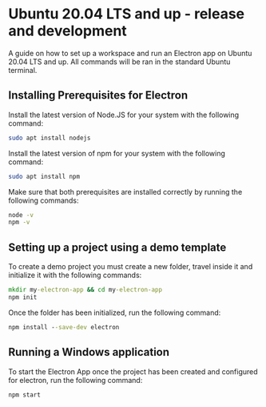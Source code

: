 # Ubuntu 20.04 LTS and up - release and development

A guide on how to set up a workspace and run an Electron app on Ubuntu 20.04 LTS and up. All commands will be ran in the
standard Ubuntu terminal.

## Installing Prerequisites for Electron

Install the latest version of Node.JS for your system with the following command:

```bash
sudo apt install nodejs
```

Install the latest version of npm for your system with the following command:

```bash
sudo apt install npm
```

Make sure that both prerequisites are installed correctly by running the following commands:

```bash
node -v
npm -v
```

## Setting up a project using a demo template

To create a demo project you must create a new folder, travel inside it and initialize it with the following commands:

```cmd
mkdir my-electron-app && cd my-electron-app
npm init
```

Once the folder has been initialized, run the following command:

```cmd
npm install --save-dev electron
```

## Running a Windows application

To start the Electron App once the project has been created and configured for electron, run the following command:

```
npm start
```